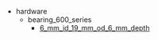 * hardware
  * bearing_600_series
    * [6_mm_id_19_mm_od_6_mm_depth](hardware/bearing_600_series/6_mm_id_19_mm_od_6_mm_depth)

